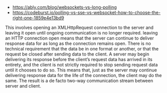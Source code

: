 - https://ably.com/blog/websockets-vs-long-polling
- https://codeburst.io/polling-vs-sse-vs-websocket-how-to-choose-the-right-one-1859e4e13bd9

This involves opening an XMLHttpRequest connection to the server and leaving it open until ongoing communication is no longer required. leaving an HTTP connection open means that the server can continue to deliver response data for as long as the connection remains open. There is no technical requirement that the data be in one format or another, or that the request be closed after sending data to the client.  A server may begin delivering its response before the client’s request data has arrived in its entirety, and the client is not strictly required to stop sending request data until it chooses to do so. This means that, just as the server may continue delivering response data for the life of the connection, the client may do the same. The result is a de facto two-way communication stream between server and client.
